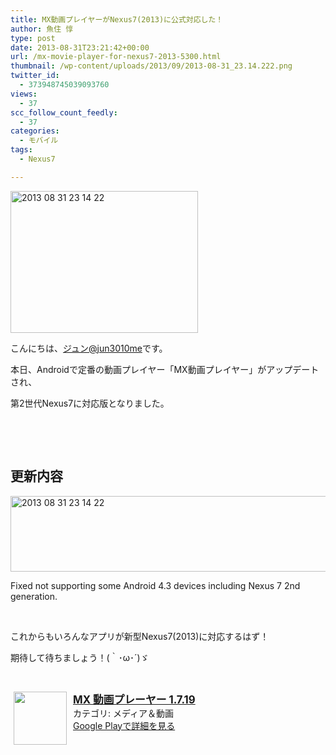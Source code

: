 ```yaml
---
title: MX動画プレイヤーがNexus7(2013)に公式対応した！
author: 魚住 惇
type: post
date: 2013-08-31T23:21:42+00:00
url: /mx-movie-player-for-nexus7-2013-5300.html
thumbnail: /wp-content/uploads/2013/09/2013-08-31_23.14.222.png
twitter_id:
  - 373948745039093760
views:
  - 37
scc_follow_count_feedly:
  - 37
categories:
  - モバイル
tags:
  - Nexus7

---
```

<img decoding="async" loading="lazy" title="2013-08-31_23.14.22.png" alt="2013 08 31 23 14 22" src="/wp-content/uploads/2013/09/2013-08-31_23.14.22.png" width="300" height="227" border="0" />

<!--more-->

こんにちは、[ジュン@jun3010me][1]です。

本日、Androidで定番の動画プレイヤー「MX動画プレイヤー」がアップデートされ、

第2世代Nexus7に対応版となりました。

&nbsp;

&nbsp;

## 更新内容

<img decoding="async" loading="lazy" title="2013-08-31_23.14.22.png" alt="2013 08 31 23 14 22" src="/wp-content/uploads/2013/09/2013-08-31_23.14.221.png" width="600" height="121" border="0" /> 

Fixed not supporting some Android 4.3 devices including Nexus 7 2nd generation.

&nbsp;

これからもいろんなアプリが新型Nexus7(2013)に対応するはず！

期待して待ちましょう！(｀･ω･´)ゞ

&nbsp;

<a href="https://play.google.com/store/apps/details?id=com.mxtech.videoplayer.ad&hl=ja" target="_blank" rel="nofollow"><img decoding="async" class="alignleft" style="margin: 0px 10px 1px 5px; padding: 0px; border: none;" alt="" src="https://lh3.ggpht.com/7jbZtQUat0RktJooXmgBetvqUtK25PvHVw5G2D-zujpoebb4JT09Yu1o0WlpjbaJ0eQ=w300" width="85" align="left" /></a><a href="https://play.google.com/store/apps/details?id=com.mxtech.videoplayer.ad&hl=ja" target="_blank" rel="nofollow"><b><span style="font-size: 120%;">MX 動画プレーヤー 1.7.19</span></b></a>  
カテゴリ: メディア＆動画  
<a href="https://play.google.com/store/apps/details?id=com.mxtech.videoplayer.ad&hl=ja" target="_blank" rel="nofollow">Google Playで詳細を見る</a>

 [1]: https://twitter.com/jun3010me